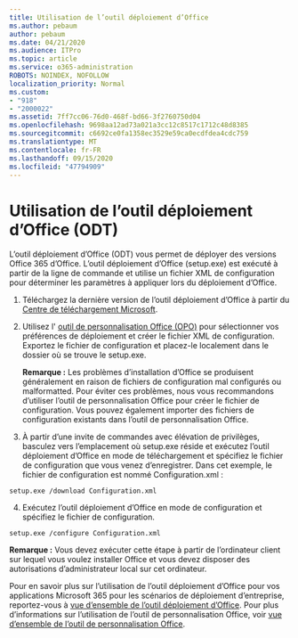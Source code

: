 ```yaml
---
title: Utilisation de l’outil déploiement d’Office
ms.author: pebaum
author: pebaum
ms.date: 04/21/2020
ms.audience: ITPro
ms.topic: article
ms.service: o365-administration
ROBOTS: NOINDEX, NOFOLLOW
localization_priority: Normal
ms.custom:
- "918"
- "2000022"
ms.assetid: 7ff7cc06-76d0-468f-bd66-3f2760750d04
ms.openlocfilehash: 9698aa12ad73a021a3cc12c8517c1712c48d8385
ms.sourcegitcommit: c6692ce0fa1358ec3529e59ca0ecdfdea4cdc759
ms.translationtype: MT
ms.contentlocale: fr-FR
ms.lasthandoff: 09/15/2020
ms.locfileid: "47794909"
---
```

# <a name="using-the-office-deployment-tool-odt"></a>Utilisation de l’outil déploiement d’Office (ODT)

L’outil déploiement d’Office (ODT) vous permet de déployer des versions Office 365 d’Office. L’outil déploiement d’Office (setup.exe) est exécuté à partir de la ligne de commande et utilise un fichier XML de configuration pour déterminer les paramètres à appliquer lors du déploiement d’Office.
  
1. Téléchargez la dernière version de l’outil déploiement d’Office à partir du [Centre de téléchargement Microsoft](https://go.microsoft.com/fwlink/p/?LinkID=626065).

2. Utilisez l' [outil de personnalisation Office (OPO)](https://config.office.com) pour sélectionner vos préférences de déploiement et créer le fichier XML de configuration. Exportez le fichier de configuration et placez-le localement dans le dossier où se trouve le setup.exe.

    **Remarque :** Les problèmes d’installation d’Office se produisent généralement en raison de fichiers de configuration mal configurés ou malformatted. Pour éviter ces problèmes, nous vous recommandons d’utiliser l’outil de personnalisation Office pour créer le fichier de configuration. Vous pouvez également importer des fichiers de configuration existants dans l’outil de personnalisation Office.

3. À partir d’une invite de commandes avec élévation de privilèges, basculez vers l’emplacement où setup.exe réside et exécutez l’outil déploiement d’Office en mode de téléchargement et spécifiez le fichier de configuration que vous venez d’enregistrer. Dans cet exemple, le fichier de configuration est nommé Configuration.xml :

```setup.exe /download Configuration.xml```

4. Exécutez l’outil déploiement d’Office en mode de configuration et spécifiez le fichier de configuration.

```setup.exe /configure Configuration.xml```

**Remarque :** Vous devez exécuter cette étape à partir de l’ordinateur client sur lequel vous voulez installer Office et vous devez disposer des autorisations d’administrateur local sur cet ordinateur.

Pour en savoir plus sur l’utilisation de l’outil déploiement d’Office pour vos applications Microsoft 365 pour les scénarios de déploiement d’entreprise, reportez-vous à [vue d’ensemble de l’outil déploiement d’Office](https://docs.microsoft.com/deployoffice/overview-office-deployment-tool). Pour plus d’informations sur l’utilisation de l’outil de personnalisation Office, voir [vue d’ensemble de l’outil de personnalisation Office](https://docs.microsoft.com/DeployOffice/overview-of-the-office-customization-tool-for-click-to-run).
